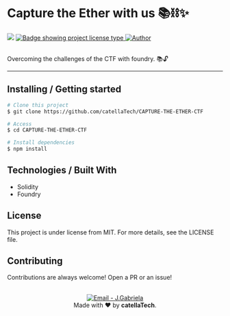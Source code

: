 <h1 aling="center">Capture the Ether with us 📚⛓✨</h1>
<a href="https://github.com/catellaTech/CAPTURE-THE-ETHER-CTF/actions/workflows/test.yml"><img src="https://travis-ci.org/mpaland/printf.svg?branch=master"></a>
   <a href="https://github.com/maurodesouza/profile-readme-generator/blob/master/LICENSE.md" target="_blank">
    <img alt="Badge showing project license type" src="https://img.shields.io/github/license/maurodesouza/profile-readme-generator?color=f85149">
  </a>

  <a href="https://github.com/catellaTech" target="_blank">
    <img alt="Author" src="https://img.shields.io/badge/made%20by-CatellaTech-blueviolet?style=flat-square">
  </a>
<br>
<br>

Overcoming the challenges of the CTF with foundry. 📚🔓


<hr>
<h2> Installing / Getting started </h2>

```bash
# Clone this project
$ git clone https://github.com/catellaTech/CAPTURE-THE-ETHER-CTF

# Access
$ cd CAPTURE-THE-ETHER-CTF

# Install dependencies
$ npm install

``` 

<!-- <h2>Commands</h2> -->


<h2> Technologies / Built With </h2>

- Solidity
- Foundry

<h2>License</h2>

<p>This project is under license from MIT. For more details, see the LICENSE file.</p>

<h2>Contributing</h2>
Contributions are always welcome! Open a PR or an issue!

<br>
<br>

<p align="center">
<a href="mailto:catellatech@gmail.com" target="_blank" >
  <img alt="Email - J.Gabriela" src="https://img.shields.io/badge/Email--%23F8952D?style=social&logo=gmail">
</a> 
<br/>
  Made with ❤️ by <b>catellaTech</b>.
<p/>
